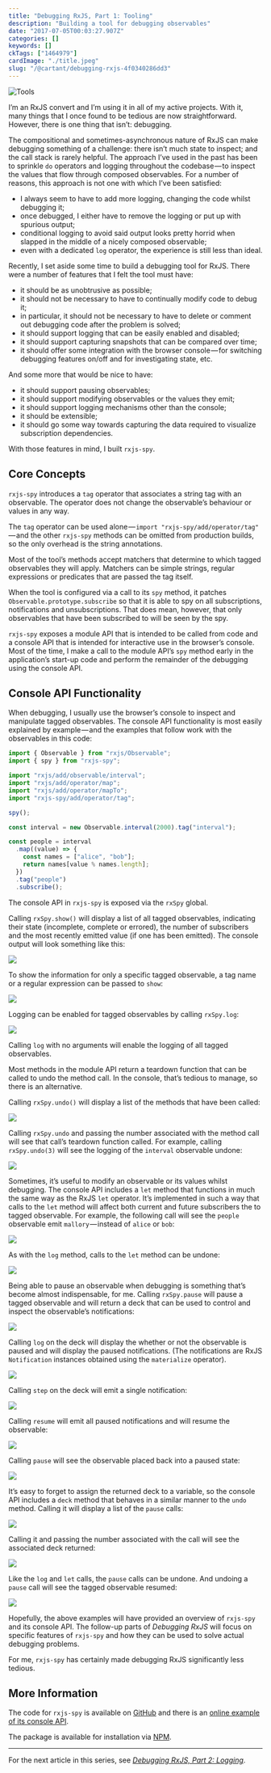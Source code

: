 ```yaml
---
title: "Debugging RxJS, Part 1: Tooling"
description: "Building a tool for debugging observables"
date: "2017-07-05T00:03:27.907Z"
categories: []
keywords: []
ckTags: ["1464979"]
cardImage: "./title.jpeg"
slug: "/@cartant/debugging-rxjs-4f0340286dd3"
---
```


![Tools](title.jpeg "Photo by Adam Sherez on Unsplash")

I’m an RxJS convert and I’m using it in all of my active projects. With it, many things that I once found to be tedious are now straightforward. However, there is one thing that isn’t: debugging.

The compositional and sometimes-asynchronous nature of RxJS can make debugging something of a challenge: there isn’t much state to inspect; and the call stack is rarely helpful. The approach I’ve used in the past has been to sprinkle `do` operators and logging throughout the codebase — to inspect the values that flow through composed observables. For a number of reasons, this approach is not one with which I’ve been satisfied:

- I always seem to have to add more logging, changing the code whilst debugging it;
- once debugged, I either have to remove the logging or put up with spurious output;
- conditional logging to avoid said output looks pretty horrid when slapped in the middle of a nicely composed observable;
- even with a dedicated `log` operator, the experience is still less than ideal.

Recently, I set aside some time to build a debugging tool for RxJS. There were a number of features that I felt the tool must have:

- it should be as unobtrusive as possible;
- it should not be necessary to have to continually modify code to debug it;
- in particular, it should not be necessary to have to delete or comment out debugging code after the problem is solved;
- it should support logging that can be easily enabled and disabled;
- it should support capturing snapshots that can be compared over time;
- it should offer some integration with the browser console — for switching debugging features on/off and for investigating state, etc.

And some more that would be nice to have:

- it should support pausing observables;
- it should support modifying observables or the values they emit;
- it should support logging mechanisms other than the console;
- it should be extensible;
- it should go some way towards capturing the data required to visualize subscription dependencies.

With those features in mind, I built `rxjs-spy`.

## Core Concepts

`rxjs-spy` introduces a `tag` operator that associates a string tag with an observable. The operator does not change the observable’s behaviour or values in any way.

The `tag` operator can be used alone — `import "rxjs-spy/add/operator/tag"` — and the other `rxjs-spy` methods can be omitted from production builds, so the only overhead is the string annotations.

Most of the tool’s methods accept matchers that determine to which tagged observables they will apply. Matchers can be simple strings, regular expressions or predicates that are passed the tag itself.

When the tool is configured via a call to its `spy` method, it patches `Observable.prototype.subscribe` so that it is able to spy on all subscriptions, notifications and unsubscriptions. That does mean, however, that only observables that have been subscribed to will be seen by the spy.

`rxjs-spy` exposes a module API that is intended to be called from code and a console API that is intended for interactive use in the browser’s console. Most of the time, I make a call to the module API’s `spy` method early in the application’s start-up code and perform the remainder of the debugging using the console API.

## Console API Functionality

When debugging, I usually use the browser’s console to inspect and manipulate tagged observables. The console API functionality is most easily explained by example — and the examples that follow work with the observables in this code:

```ts
import { Observable } from "rxjs/Observable";
import { spy } from "rxjs-spy";

import "rxjs/add/observable/interval";
import "rxjs/add/operator/map";
import "rxjs/add/operator/mapTo";
import "rxjs-spy/add/operator/tag";

spy();

const interval = new Observable.interval(2000).tag("interval");

const people = interval
  .map((value) => {
    const names = ["alice", "bob"];
    return names[value % names.length];
  })
  .tag("people")
  .subscribe();
```

The console API in `rxjs-spy` is exposed via the `rxSpy` global.

Calling `rxSpy.show()` will display a list of all tagged observables, indicating their state (incomplete, complete or errored), the number of subscribers and the most recently emitted value (if one has been emitted). The console output will look something like this:

![](screen-01.png)

To show the information for only a specific tagged observable, a tag name or a regular expression can be passed to `show`:

![](screen-02.png)

Logging can be enabled for tagged observables by calling `rxSpy.log`:

![](screen-03.png)

Calling `log` with no arguments will enable the logging of all tagged observables.

Most methods in the module API return a teardown function that can be called to undo the method call. In the console, that’s tedious to manage, so there is an alternative.

Calling `rxSpy.undo()` will display a list of the methods that have been called:

![](screen-04.png)

Calling `rxSpy.undo` and passing the number associated with the method call will see that call’s teardown function called. For example, calling `rxSpy.undo(3)` will see the logging of the `interval` observable undone:

![](screen-05.png)

Sometimes, it’s useful to modify an observable or its values whilst debugging. The console API includes a `let` method that functions in much the same way as the RxJS `let` operator. It’s implemented in such a way that calls to the `let` method will affect both current and future subscribers the to tagged observable. For example, the following call will see the `people` observable emit `mallory` — instead of `alice` or `bob`:

![](screen-06.png)

As with the `log` method, calls to the `let` method can be undone:

![](screen-07.png)

Being able to pause an observable when debugging is something that’s become almost indispensable, for me. Calling `rxSpy.pause` will pause a tagged observable and will return a deck that can be used to control and inspect the observable’s notifications:

![](screen-08.png)

Calling `log` on the deck will display the whether or not the observable is paused and will display the paused notifications. (The notifications are RxJS `Notification` instances obtained using the `materialize` operator).

![](screen-09.png)

Calling `step` on the deck will emit a single notification:

![](screen-10.png)

Calling `resume` will emit all paused notifications and will resume the observable:

![](screen-11.png)

Calling `pause` will see the observable placed back into a paused state:

![](screen-12.png)

It’s easy to forget to assign the returned deck to a variable, so the console API includes a `deck` method that behaves in a similar manner to the `undo` method. Calling it will display a list of the `pause` calls:

![](screen-13.png)

Calling it and passing the number associated with the call will see the associated deck returned:

![](screen-14.png)

Like the `log` and `let` calls, the `pause` calls can be undone. And undoing a `pause` call will see the tagged observable resumed:

![](screen-15.png)

Hopefully, the above examples will have provided an overview of `rxjs-spy` and its console API. The follow-up parts of _Debugging RxJS_ will focus on specific features of `rxjs-spy` and how they can be used to solve actual debugging problems.

For me, `rxjs-spy` has certainly made debugging RxJS significantly less tedious.

## More Information

The code for `rxjs-spy` is available on [GitHub](https://github.com/cartant/rxjs-spy) and there is an [online example of its console API](https://cartant.github.io/rxjs-spy/).

The package is available for installation via [NPM](https://www.npmjs.com/package/rxjs-spy).

---

For the next article in this series, see [_Debugging RxJS, Part 2: Logging_](/debugging-rxjs-part-2-logging/).
